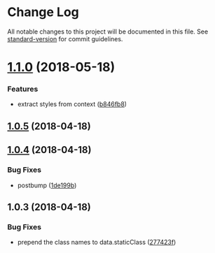 # Change Log

All notable changes to this project will be documented in this file. See [standard-version](https://github.com/conventional-changelog/standard-version) for commit guidelines.

<a name="1.1.0"></a>
# [1.1.0](https://github.com/fjc0k/vue-css-modules/compare/v1.0.5...v1.1.0) (2018-05-18)


### Features

* extract styles from context ([b846fb8](https://github.com/fjc0k/vue-css-modules/commit/b846fb8))



<a name="1.0.5"></a>
## [1.0.5](https://github.com/fjc0k/vue-css-modules/compare/v1.0.4...v1.0.5) (2018-04-18)



<a name="1.0.4"></a>
## [1.0.4](https://github.com/fjc0k/vue-css-modules/compare/v1.0.3...v1.0.4) (2018-04-18)


### Bug Fixes

* postbump ([1de199b](https://github.com/fjc0k/vue-css-modules/commit/1de199b))



<a name="1.0.3"></a>
## 1.0.3 (2018-04-18)


### Bug Fixes

* prepend the class names to data.staticClass ([277423f](https://github.com/fjc0k/vue-css-modules/commit/277423f))
